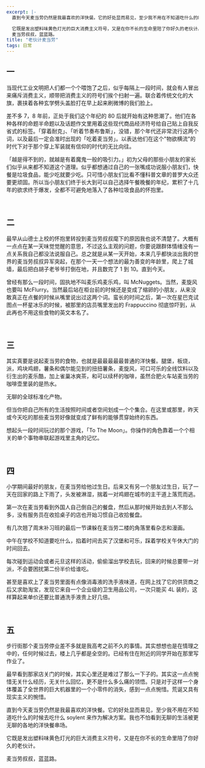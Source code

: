 ```yaml
---
excerpt: |-
  直到今天麦当劳仍然是我最喜欢的洋快餐。它的好处显而易见，至少我不用在不知道吃什么的时候去吃什么soylent来作为解决方案。我也不怕看到无聊的生活被更无聊的各地的洋快餐串场。

  它既是发出塑料味黄色灯光的巨大消费主义符号，又是在你不长的生命里陪了你好久的老伙计。  
  麦当劳叔叔，蓝蓝路。
title: "老伙计麦当劳"
tags: 日常
---
```


## 一

当现代工业文明把人们都一个个喂饱了之后，似乎每隔上一段时间，就会有人冒出来痛斥消费主义，顺带把消费主义的符号们挨个扫射一遍。联合着传统文化的大旗，裹挟着各种玄学劈头盖脸打在早上起来刷微博的我们脸上。

差不多 7，8 年前，正处于我们这个年纪的 80 后就开始有这种思潮了。他们在各种各样的命题半命题以及话题作文里用着这些现代商品经济符号给自己贴上自我反省式的标签。「穿着耐克」、「听着节奏布鲁斯」，没错，那个年代还非常流行这两个词，以及最后一定会准时出现的「吃着麦当劳」。以表达他们在这个"物欲横流"的时代下对于那个穿上军装就有信仰的时代的无比向往。

「越是得不到的，就越是有着魔鬼一般的吸引力。」初为父母的那些小朋友的家长们似乎从来都不知道这个道理。似乎都想通过自己的一张嘴成功说服小朋友们，快餐是垃圾食品，能少吃就要少吃。只可惜小朋友们比看不懂科普文章的普罗大众还要更顽固。所以当小朋友们终于长大到可以自己选择午餐晚餐的年纪，累积了十几年的欲求终于爆发，全都不可避免地落入了各种垃圾食品的怀抱里。

<br>

## 二

最早从山德士上校的怀抱里转投到麦当劳叔叔麾下的原因我也说不清楚了。大概有一点点在某一天味觉觉醒的意思，不过这么主观的问题，你要说跟群体情绪没有一点关系我自己都没法说服自己。总之就是从某一天开始，本来几乎都快淡出我的世界的麦当劳叔叔异军突起，在那个一天一个想法的最为善变的年龄里，爬上了城墙，最后把白胡子老爷爷打倒在地，并且数完了 1 到 10。直到今天。

曾经有那么一段时间，固执地不叫麦乐鸡麦乐鸡，叫 McNuggets。当然，麦旋风也要叫 McFlurry。当然最后站在柜台前的时候还是变成了缩卵的小朋友，从来没敢真正在点餐的时候从嘴里说出过这两个词。蛮长的时间之后，第一次在星巴克试图点一杯星冰乐的时候，被那里的店员嘴里发出的 Frappuccino 彻底惊吓到，从此再也不用这些食物的英文本名了。

<br>

## 三

其实真要是说起麦当劳的食物，也就是最最最最最普通的洋快餐。腿堡，板烧，派，鸡块鸡翅，薯条和偶尔能见到的扭扭薯条，麦旋风，可口可乐的全线饮料以及衍生出的麦乐酷，加上雀巢冰爽茶，和可以续杯的咖啡，虽然合肥火车站麦当劳的咖啡壶里装的是热水。

无聊的全球标准化产物。

但当你把自己所有的生活按照时间或者空间划成一个个集合。在这里或那里，昨天或今天吃的那些麦当劳好像就变成了鲜有的能够贯穿始终的东西。

想起头一段时间玩过的那个游戏，「To The Moon」。你操作的角色靠着一个个相关的单个事物串联起游戏里主角的记忆。

<br>

## 四

小学期间最好的朋友，在麦当劳给他过生日。后来又有另一个朋友过生日，玩了一天在回家的路上下雨了，头发被淋湿，揣着一对鸡翅在城市的主干道上落荒而逃。

第一次在麦当劳看到外国人自己倒自己的餐盘，然后从那时候开始去到人不那么多，没有服务员在收拾桌子的店也开始习惯自己收拾餐盘。

有几次翘了周末补习班的最后一节课躲在麦当劳二楼的角落里看杂志和漫画。

中午在学校不知道要吃什么，掐着时间去买了汉堡和可乐，踩着学校关午休大门的时间回去。

每次碰到运动会或者元旦这样的活动，偷偷溜出学校去玩，回来的时候总要带一对派，不会要困扰第二份半价给谁吃。

甚至是喜欢上了麦当劳里面有点像消毒液的洗手液味道，在网上找了它的供货商之后又求助淘宝，发现它来自一个企业级的卫生用品公司，一次只能买 4L 装的，这样算起来单价还要比普通洗手液贵上好几倍。

<br>

## 五

步行街那个麦当劳停业差不多就是我高考之前不久的事情。其实想想也是在情理之中的，任何时候过去，楼上几乎都是全空的。已经有住在附近的同学开始在那里写作业了。

最早看到那家店关门的时候，其实心里还是难过了那么一下子的。其实这一点点惋惜无关什么经历，无关什么回忆，更不是什么多么痛的领悟。只是对于这样一个身体覆盖了全世界的巨大机器里的一个小零件的消失，感到一点点惋惜。荒诞又具有现实主义的惋惜。

直到今天麦当劳仍然是我最喜欢的洋快餐。它的好处显而易见，至少我不用在不知道吃什么的时候去吃什么 soylent 来作为解决方案。我也不怕看到无聊的生活被更无聊的各地的洋快餐串场。

它既是发出塑料味黄色灯光的巨大消费主义符号，又是在你不长的生命里陪了你好久的老伙计。

麦当劳叔叔，蓝蓝路。
